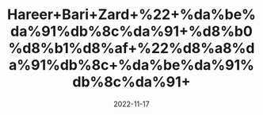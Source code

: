 ---
title: 'Hareer+Bari+Zard+%22+%da%be%da%91%db%8c%da%91+%d8%b0%d8%b1%d8%af+%22%d8%a8%da%91%db%8c+%da%be%da%91%db%8c%da%91+'
date: '2022-11-17' 
metatag: '' 
inventory: '0' 
draft: false 
# meta description 
shortDescripton: 'Green+Big++halila%22+It+improves+metabolism+and+helps+the+body+lose+weight+by+lowering+Low-Density+Lipoproteins+accumulation+in+the+body'
description: 'Herbs+%d8%ac%da%91%db%8c+%d8%a8%d9%88%d9%b9%db%8c'
longdescription: ''
tags: ''
brand: ''
subCategory: ''
unit: '50 gm-Pk'
sellCount: '0'
featured: True
# product Price
price: '50.0'
# Product Short Description
shortDescription: 'Green+Big++halila%22+It+improves+metabolism+and+helps+the+body+lose+weight+by+lowering+Low-Density+Lipoproteins+accumulation+in+the+body'
productID: '3FA837F0-1427-ED11-9968-005056B3A416'
type: 'products'
category: 'Herbs+%d8%ac%da%91%db%8c+%d8%a8%d9%88%d9%b9%db%8c' 
thumnailproduct: 'https://eraconnect.blob.core.windows.net/product-images/aminsaddiquidawakhana/3FA837F0-1427-ED11-9968-005056B3A416.webp' 
images:
  - image: 'https://eraconnect.blob.core.windows.net/product-images/aminsaddiquidawakhana/3FA837F0-1427-ED11-9968-005056B3A416.webp'  
Variants:
---